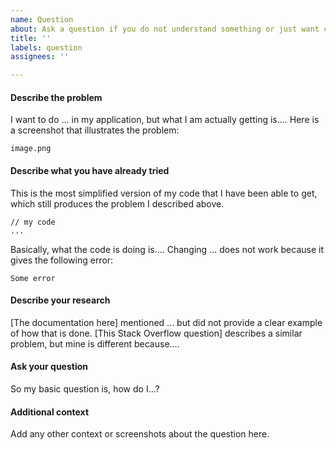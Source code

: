 ```yaml
---
name: Question
about: Ask a question if you do not understand something or just want clarifications.
title: ''
labels: question
assignees: ''

---
```


#### Describe the problem
I want to do ... in my application, but what I am actually getting is....
Here is a screenshot that illustrates the problem:

`image.png`

#### Describe what you have already tried
This is the most simplified version of my code that I have been able to get, which still produces the problem I described above.

    // my code
    ...

Basically, what the code is doing is....
Changing ... does not work because it gives the following error:


    Some error


#### Describe your research
[The documentation here] mentioned ... but did not provide a clear example of how that is done.
[This Stack Overflow question] describes a similar problem, but mine is different because....

#### Ask your question
So my basic question is, how do I...?

#### Additional context
Add any other context or screenshots about the question here.
